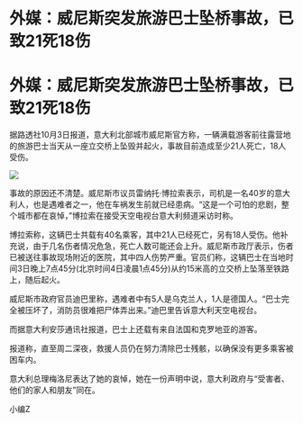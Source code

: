 # 外媒：威尼斯突发旅游巴士坠桥事故，已致21死18伤

# 外媒：威尼斯突发旅游巴士坠桥事故，已致21死18伤

据路透社10月3日报道，意大利北部城市威尼斯官方称，一辆满载游客前往露营地的旅游巴士当天从一座立交桥上坠毁并起火，事故目前造成至少21人死亡，18人受伤。

![](https://inews.gtimg.com/news_bt/O6w23ydRO0Hrd6hJhfbQqCgJMBWAE_4FA8MxJEHnnwIGUAA/1000)

事故的原因还不清楚。威尼斯市议员雷纳托·博拉索表示，司机是一名40岁的意大利人，也是遇难者之一，他在车祸发生前就已经患病。“这是一个可怕的悲剧，整个城市都在哀悼，”博拉索在接受天空电视台意大利频道采访时称。

博拉索称，这辆巴士共载有40名乘客，其中21人已经死亡，另有18人受伤。他补充说，由于几名伤者情况危急，死亡人数可能还会上升。威尼斯市政厅表示，伤者已被送往事故现场附近的医院，其中四人伤势严重。官员们称，这辆巴士在当地时间3日晚上7点45分(北京时间4日凌晨1点45分)从约15米高的立交桥上坠落至铁路上，随后起火。

威尼斯市政府官员迪巴里称，遇难者中有5人是乌克兰人，1人是德国人。“巴士完全被压坏了，消防员很难把尸体弄出来。”迪巴里告诉意大利天空电视台。

而据意大利安莎通讯社报道，巴士上还载有来自法国和克罗地亚的游客。

报道称，直至周二深夜，救援人员仍在努力清除巴士残骸，以确保没有更多乘客被困车内。

意大利总理梅洛尼表达了她的哀悼，她在一份声明中说，意大利政府与“受害者、他们的家人和朋友”同在。

小编Z

